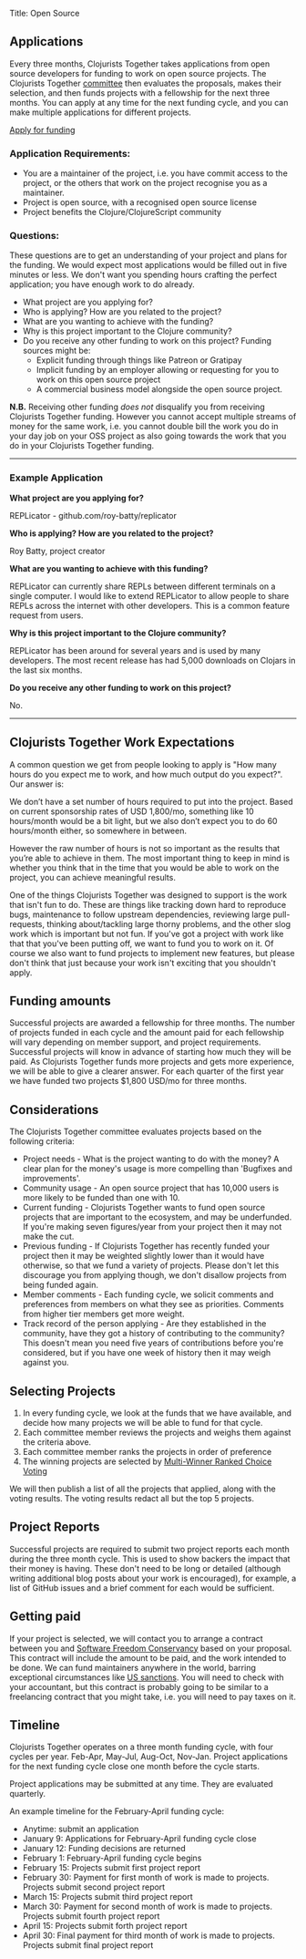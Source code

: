 Title: Open Source

## Applications

Every three months, Clojurists Together takes applications from open source developers for funding to work on open source projects. The Clojurists Together [committee](/team) then evaluates the proposals, makes their selection, and then funds projects with a fellowship for the next three months. You can apply at any time for the next funding cycle, and you can make multiple applications for different projects.

<a href="https://docs.google.com/forms/d/1JD5OAbA0A8d0GFAGjY73Z2oKmmcQ-NZBrngBlqXdHnQ/viewform" class="become-a-member">Apply for funding</a>

</section>

### Application Requirements:

- You are a maintainer of the project, i.e. you have commit access to the project, or the others that work on the project recognise you as a maintainer.
- Project is open source, with a recognised open source license
- Project benefits the Clojure/ClojureScript community

### Questions:

These questions are to get an understanding of your project and plans for the funding. We would expect most applications would be filled out in five minutes or less. We don't want you spending hours crafting the perfect application; you have enough work to do already.

- What project are you applying for?
- Who is applying? How are you related to the project?
- What are you wanting to achieve with the funding?
- Why is this project important to the Clojure community?
- Do you receive any other funding to work on this project? Funding sources might be:
  - Explicit funding through things like Patreon or Gratipay
  - Implicit funding by an employer allowing or requesting for you to work on this open source project
  - A commercial business model alongside the open source project.

**N.B.** Receiving other funding _does not_ disqualify you from receiving Clojurists Together funding. However you cannot accept multiple streams of money for the same work, i.e. you cannot double bill the work you do in your day job on your OSS project as also going towards the work that you do in your Clojurists Together funding.

---

### Example Application

**What project are you applying for?**

REPLicator - github.com/roy-batty/replicator

**Who is applying? How are you related to the project?**

Roy Batty, project creator

**What are you wanting to achieve with this funding?**

REPLicator can currently share REPLs between different terminals on a single computer. I would like to extend REPLicator to allow people to share REPLs across the internet with other developers. This is a common feature request from users.

**Why is this project important to the Clojure community?**

REPLicator has been around for several years and is used by many developers. The most recent release has had 5,000 downloads on Clojars in the last six months.

**Do you receive any other funding to work on this project?**

No.

---

## Clojurists Together Work Expectations

A common question we get from people looking to apply is "How many hours do you expect me to work, and how much output do you expect?". Our answer is:

We don’t have a set number of hours required to put into the project. Based on current sponsorship rates of USD 1,800/mo, something like 10 hours/month would be a bit light, but we also don’t expect you to do 60 hours/month either, so somewhere in between.

However the raw number of hours is not so important as the results that you’re able to achieve in them. The most important thing to keep in mind is whether you think that in the time that you would be able to work on the project, you can achieve meaningful results.

One of the things Clojurists Together was designed to support is the work that isn't fun to do. These are things like tracking down hard to reproduce bugs, maintenance to follow upstream dependencies, reviewing large pull-requests, thinking about/tackling large thorny problems, and the other slog work which is important but not fun. If you've got a project with work like that that you've been putting off, we want to fund you to work on it. Of course we also want to fund projects to implement new features, but please don't think that just because your work isn't exciting that you shouldn't apply.

## Funding amounts

Successful projects are awarded a fellowship for three months. The number of projects funded in each cycle and the amount paid for each fellowship will vary depending on member support, and project requirements. Successful projects will know in advance of starting how much they will be paid. As Clojurists Together funds more projects and gets more experience, we will be able to give a clearer answer. For each quarter of the first year we have funded two projects $1,800 USD/mo for three months.

## Considerations

The Clojurists Together committee evaluates projects based on the following criteria:

- Project needs - What is the project wanting to do with the money? A clear plan for the money's usage is more compelling than 'Bugfixes and improvements'.
- Community usage - An open source project that has 10,000 users is more likely to be funded than one with 10.
- Current funding - Clojurists Together wants to fund open source projects that are important to the ecosystem, and may be underfunded. If you're making seven figures/year from your project then it may not make the cut.
- Previous funding - If Clojurists Together has recently funded your project then it may be weighted slightly lower than it would have otherwise, so that we fund a variety of projects. Please don't let this discourage you from applying though, we don't disallow projects from being funded again.
- Member comments - Each funding cycle, we solicit comments and preferences from members on what they see as priorities. Comments from higher tier members get more weight.
- Track record of the person applying - Are they established in the community, have they got a history of contributing to the community? This doesn't mean you need five years of contributions before you're considered, but if you have one week of history then it may weigh against you.

## Selecting Projects

1.  In every funding cycle, we look at the funds that we have available, and decide how many projects we will be able to fund for that cycle.
2.  Each committee member reviews the projects and weighs them against the criteria above.
3.  Each committee member ranks the projects in order of preference
4.  The winning projects are selected by [Multi-Winner Ranked Choice Voting](http://www.fairvote.org/multi_winner_rcv_example)

We will then publish a list of all the projects that applied, along with the voting results. The voting results redact all but the top 5 projects.

## Project Reports

Successful projects are required to submit two project reports each month during the three month cycle. This is used to show backers the impact that their money is having. These don't need to be long or detailed (although writing additional blog posts about your work is encouraged), for example, a list of GitHub issues and a brief comment for each would be sufficient.

## Getting paid

If your project is selected, we will contact you to arrange a contract between you and [Software Freedom Conservancy](https://sfconservancy.org) based on your proposal. This contract will include the amount to be paid, and the work intended to be done. We can fund maintainers anywhere in the world, barring exceptional circumstances like [US sanctions](https://www.treasury.gov/resource-center/sanctions/Programs/Pages/Programs.aspx). You will need to check with your accountant, but this contract is probably going to be similar to a freelancing contract that you might take, i.e. you will need to pay taxes on it.

## Timeline

Clojurists Together operates on a three month funding cycle, with four cycles per year. Feb-Apr, May-Jul, Aug-Oct, Nov-Jan. Project applications for the next funding cycle close one month before the cycle starts.

Project applications may be submitted at any time. They are evaluated quarterly.

An example timeline for the February-April funding cycle:

- Anytime: submit an application
- January 9: Applications for February-April funding cycle close
- January 12: Funding decisions are returned
- February 1: February-April funding cycle begins
- February 15: Projects submit first project report
- February 30: Payment for first month of work is made to projects. Projects submit second project report
- March 15: Projects submit third project report
- March 30: Payment for second month of work is made to projects. Projects submit fourth project report
- April 15: Projects submit forth project report
- April 30: Final payment for third month of work is made to projects. Projects submit final project report
